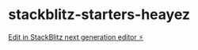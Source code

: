 # stackblitz-starters-heayez

[Edit in StackBlitz next generation editor ⚡️](https://stackblitz.com/~/github.com/Hushanali/stackblitz-starters-heayez)